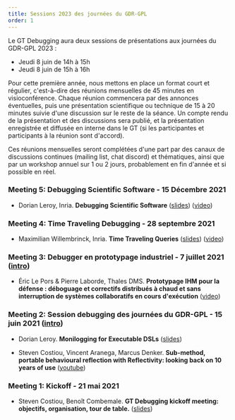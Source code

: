 ```yaml
---
title: Sessions 2023 des journées du GDR-GPL
order: 1
---
```

Le GT Debugging aura deux sessions de présentations aux journées du GDR-GPL 2023 :
- Jeudi 8 juin de 14h à 15h
- Jeudi 8 juin de 15h à 16h


Pour cette première année, nous mettons en place un format court et régulier, c'est-à-dire des réunions mensuelles de 45 minutes en visioconférence.
Chaque réunion commencera par des annonces éventuelles, puis une présentation scientifique ou technique de 15 à 20 minutes suivie d'une discussion sur le reste de la séance.
Un compte rendu de la présentation et des discussions sera publié, et la présentation enregistrée et diffusée en interne dans le GT (si les participantes et participants à la réunion sont d'accord).

Ces réunions mensuelles seront complétées d'une part par des canaux de discussions continues (mailing list, chat discord) et thématiques, ainsi que par un workshop annuel sur 1 ou 2 jours, probablement en fin d'année et si possible en réel.

### Meeting 5: Debugging Scientific Software - 15 Décembre 2021 
- Dorian Leroy, Inria. **Debugging Scientific Software** ([slides](https://files-debugging.inria.fr/Science-Talks/Debugging-Scientific-Software/debugging-scientific-software.pdf)) ([video](https://files-debugging.inria.fr/Science-Talks/Debugging-Scientific-Software/debugging-scientific-software.mp4))

### Meeting 4: Time Traveling Debugging - 28 septembre 2021 
- Maximilian Willembrinck, Inria. **Time Traveling Queries** ([slides](https://files-debugging.inria.fr/Science-Talks/Time-Traveling-Queries/TTQ.pdf)) ([video](https://files-debugging.inria.fr/Science-Talks/Time-Traveling-Queries/time-traveling-queries.mp4))

### Meeting 3: Debugger en prototypage industriel - 7 juillet 2021 ([intro](https://files-debugging.inria.fr/Meetings/GT-Debugging-Meeting-3.pdf))
- Éric Le Pors & Pierre Laborde, Thales DMS. **Prototypage IHM pour la défense : déboguage et correctifs distribués à chaud et sans interruption de systèmes collaboratifs en cours d'exécution** ([video](https://files-debugging.inria.fr/Science-Talks/Hot-Debugging-Defense-Industry/hot-debugging-prototype-defense-industry.mp4))

### Meeting 2: Session debugging des journées du GDR-GPL - 15 juin 2021 ([intro](https://files-debugging.inria.fr/GDR-GPL/15-06-2021/gdr-gpl-days-2021.pdf))
- Dorian Leroy. **Monilogging for Executable DSLs** ([slides](https://files-debugging.inria.fr/GDR-GPL/15-06-2021/Monilogging-Executable-DSLs.pdf))

- Steven Costiou, Vincent Aranega, Marcus Denker. **Sub-method, portable behavioural reflection with Reflectivity: looking back on 10 years of use** ([youtube](https://www.youtube.com/watch?v=bJO4tAiIwng))


### Meeting 1: Kickoff - 21 mai 2021
- Steven Costiou, Benoît Combemale. **GT Debugging kickoff meeting: objectifs, organisation, tour de table.** ([slides](https://files-debugging.inria.fr/Meetings/GT-debugging-kickoff.pdf))

